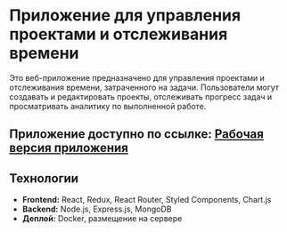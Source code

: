# Приложение для управления проектами и отслеживания времени 

Это веб-приложение предназначено для управления проектами и отслеживания времени, затраченного на задачи. Пользователи могут создавать и редактировать проекты, отслеживать прогресс задач и просматривать аналитику по выполненной работе.

## Приложение доступно по ссылке: [Рабочая версия приложения](http://89.23.117.226:3001)

## Технологии

- **Frontend:** React, Redux, React Router, Styled Components, Chart.js
- **Backend:** Node.js, Express.js, MongoDB
- **Деплой:** Docker, размещение на сервере
